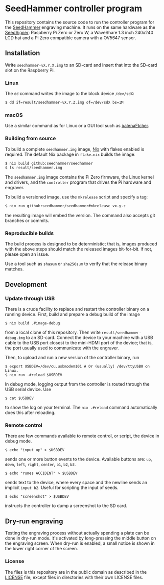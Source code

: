 # SeedHammer controller program

This repository contains the source code to run the controller program for the
[SeedHammer](https://seedhammer.com) engraving machine. It runs on the same hardware
as the [SeedSigner](https://seedsigner.com/hardware): Raspberry Pi Zero or Zero W, a
WaveShare 1.3 inch 240x240 LCD hat and a Pi Zero compatible camera with a OV5647
sensor.


## Installation

Write `seedhammer-vX.Y.X.img` to an SD-card and insert that into the SD-card
slot on the Raspberry Pi.

### Linux

The `dd` command writes the image to the block device `/dev/sdX`:

```sh
$ dd if=result/seedhammer-vX.Y.Z.img of=/dev/sdX bs=1M
```

### macOS

Use a similar command as for Linux or a GUI tool such as [balenaEtcher](https://www.balena.io/etcher/).


### Building from source

To build a complete `seedhammer.img` image, [Nix](https://nixos.org/) with flakes enabled is required.
The default Nix package in `flake.nix` builds the image:

```sh
$ nix build github:seedhammer/seedhammer
$ ls result/seedhammer.img
```

The `seedhammer.img` image contains the Pi Zero firmware, the Linux kernel and drivers, and the
`controller` program that drives the Pi hardware and engraver.

To build a versioned image, use the `mkrelease` script and specify a tag:

```sh
$ nix run github:seedhammer/seedhammer#mkrelease vx.y.z
```

the resulting image will embed the version. The command also accepts git branches or commits.

### Reproducible builds

The build process is designed to be deterministic; that is, images produced with the above steps
should match the released images bit-for-bit. If not, please open an issue.

Use a tool such as `shasum` or `sha256sum` to verify that the release binary matches.


## Development

### Update through USB

There is a crude facility to replace and restart the controller binary on a running device. First,
build and prepare a debug build of the image

```
$ nix build .#image-debug
```

from a local clone of this repository.  Then write `result/seedhammer-debug.img` to an SD-card.
Connect the device to your machine with a USB cable to the USB port closest to the mini-HDMI
port of the device; that is, the port usually used to communicate with the engraver.

Then, to upload and run a new version of the controller binary, run

```
$ export USBDEV=/dev/cu.usbmodem101 # Or (usually) /dev/ttyUSB0 on Linux.
$ nix run .#reload $USBDEV
```

In debug mode, logging output from the controller is routed through the USB serial device.
Use

```
$ cat $USBDEV
```

to show the log on your terminal. The `nix .#reload` command automatically does this after reloading.

### Remote control

There are few commands available to remote control, or script, the device in debug mode.

```
$ echo "input up" > $USBDEV
```

sends one or more button events to the device. Available buttons are: `up`, `down`, `left`, `right`, `center`,
`b1`, `b2`, `b3`.

```
$ echo "runes ACCIDENT" > $USBDEV
```

sends text to the device, where every space and the newline sends an implicit `input b2`. Useful for scripting the input of seeds.

```
$ echo "screenshot" > $USBDEV
```

instructs the controller to dump a screenshot to the SD card.

## Dry-run engraving

Testing the engraving process without actually spending a plate can be done in dry-run mode. It's activated
by long-pressing the middle button on the engraving screen. When dry-run is enabled, a small notice is shown
in the lower right corner of the screen.

### License

The files is this repository are in the public domain as described in the [LICENSE](LICENSE) file,
except files in directories with their own LICENSE files.
